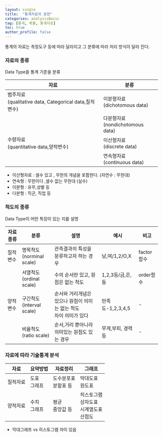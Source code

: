 ```yaml
---
layout: single
title:  "통계자료의 표현"
categories: analysisBasic
tag: [통계, 확률, 통계자료]
toc: true
author_profile: false
---
```


통계의 자료는 측정도구 등에 따라 달라지고 그 분류에 따라 처리 방식이 달라 진다.

###  자료의 종류 
Data Type을 통계 기준을 분류

|자료|분류|
|-|-|
|범주자료<br>(qualitative data, Categorical data,질적변수)|이분형자료<br>(dichotomous data)|
||다분형자료<br>(nondichotomous data)|
|수량자료<br>(quantitative data,양적변수)|이산형자료<br>(discrete data)|
||연속형자료<br>(continuous data)|

* 이산형자료 : 셀수 있고 , 무한의 개념을 포함한다. (자연수 : 무한대)
* 연속형 : 무한이다 ,셀수 없는 무한대 (실수)
* 이분형 : 유무,성별 등
* 다분형 : 직군, 직업 등


###  척도의 종류
Data Type이 어떤 특징이 있는 지를 설명

|자료종류|분류|설명|예시|비고|
|-|-|-|-|-|
|질적변수|명목척도<br>(norminal scale)|관측결과의 특성을 분류하고자 하는 경우|남,여/1,2/O,X|factor함수|
||서열척도<br>(ordinal scale)|수의 순서만 있고, 원점은 없는 척도|1,2,3등/금,은,동|order함수|
|양적변수|구간척도<br>(interval scale)|순서와 거리개념은 있으나 원점이 의미는 없는 척도<br>차이 의미가 있다|만족도-1,2,3,4,5|-|
||비율척도<br>(ratio scale)|순서,거리 뿐아니라 의미있는 원점도 있는 경우|무게,부피, 경력 등|-|

###  자료에 따라 기술통계 분석

|자료|요약방법|자료정리|그래프|
|-|-|-|-|
|질적자료|도표<br>그래프|도수분포표<br>분할표 등|막대도표<br>원도표|
|양적자료|수치<br>그래프|평균<br>중앙값 등|히스토그램<br>상자도표<br>시계열도표<br>산점도|

* 막대그래프 vs 히스토그램 차이 있음